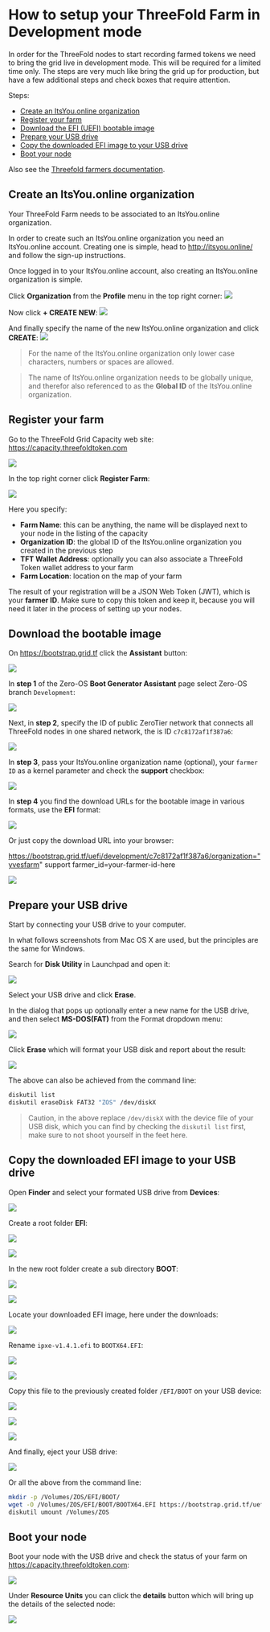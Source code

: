 # How to setup your ThreeFold Farm in Development mode

In order for the ThreeFold nodes to start recording farmed tokens we need to bring the grid live in development mode.  This will be required for a limited time only.  The steps are very much like bring the grid up for production, but have a few additional steps and check boxes that require attention.

Steps:
- [Create an ItsYou.online organization](#iyo-org)
- [Register your farm](#register)
- [Download the EFI (UEFI) bootable image](#download)
- [Prepare your USB drive](#format)
- [Copy the downloaded EFI image to your USB drive](#copy)
- [Boot your node](#boot)

Also see the [Threefold farmers documentation](https://github.com/zero-os/home/blob/master/docs/farmers/README.md#configure-your-nodes).

<a id='iyo-org'></a>

## Create an ItsYou.online organization

Your ThreeFold Farm needs to be associated to an ItsYou.online organization.

In order to create such an ItsYou.online organization you need an ItsYou.online account. Creating one is simple, head to http://itsyou.online/ and follow the sign-up instructions.

Once logged in to your ItsYou.online account, also creating an ItsYou.online organization is simple.

Click **Organization** from the **Profile** menu in the top right corner:
![](https://raw.githubusercontent.com/zero-os/home/master/docs/farmers/images/iyo-organizations.png)

Now click **+ CREATE NEW**:
![](https://raw.githubusercontent.com/zero-os/home/master/docs/farmers/images/iyo-create-new-org.png)

And finally specify the name of the new ItsYou.online organization and click **CREATE**:
![](https://raw.githubusercontent.com/zero-os/home/master/docs/farmers/images/iyo-create-new-org2.png)

> For the name of the ItsYou.online organization only lower case characters, numbers or spaces are allowed.

> The name of ItsYou.online organization needs to be globally unique, and therefor also referenced to as the **Global ID** of the ItsYou.online organization.


<a id='register'></a>

## Register your farm

Go to the ThreeFold Grid Capacity web site: https://capacity.threefoldtoken.com

![](images/capacity.png)

In the top right corner click **Register Farm**:

![](images/capacity2.png)

Here you specify:
- **Farm Name**: this can be anything, the name will be displayed next to your node in the listing of the capacity
- **Organization ID**: the global ID of the ItsYou.online organization you created in the previous step
- **TFT Wallet Address**: optionally you can also associate a ThreeFold Token wallet address to your farm
- **Farm Location**: location on the map of your farm

The result of your registration will be a JSON Web Token (JWT), which is your **farmer ID**. Make sure to copy this token and keep it, because you will need it later in the process of setting up your nodes.


<a id='download'></a>

## Download the bootable image

On https://bootstrap.grid.tf click the **Assistant** button:

![](images/assistant.png)

In **step 1** of the Zero-OS **Boot Generator Assistant** page select Zero-OS branch `Development`:

![](images/branch_select.png)

Next, in **step 2**, specify the ID of public ZeroTier network that connects all ThreeFold nodes in one shared network, the is ID `c7c8172af1f387a6`:

![](images/zerotier_network_id.png)

In **step 3**, pass your ItsYou.online organization name (optional), your `farmer ID` as a kernel parameter and check the **support** checkbox:

![](images/custom_settings.png)

In **step 4** you find the download URLs for the bootable image in various formats, use the **EFI** format:

![](images/choose_efi.png)

Or just copy the download URL into your browser:

https://bootstrap.grid.tf/uefi/development/c7c8172af1f387a6/organization="yvesfarm" support farmer_id=your-farmer-id-here

![](images/download.png)


<a id='format'></a>

## Prepare your USB drive

Start by connecting your USB drive to your computer.

In what follows screenshots from Mac OS X are used, but the principles are the same for Windows.

Search for **Disk Utility** in Launchpad and open it:

![](images/disk_utility.png)

Select your USB drive and click **Erase**.

In the dialog that pops up  optionally enter a new name for the USB drive, and then select **MS-DOS(FAT)** from the Format dropdown menu:

![](images/disk_utility2.png)

Click **Erase** which will format your USB disk and report about the result:

![](images/disk_utility3.png)


The above can also be achieved from the command line:
```bash
diskutil list
diskutil eraseDisk FAT32 "ZOS" /dev/diskX
```

> Caution, in the above replace `/dev/diskX` with the device file of your USB disk, which you can find by checking the `diskutil list` first, make sure to not shoot yourself in the feet here.

<a id='copy'></a>

## Copy the downloaded EFI image to your USB drive

Open **Finder** and select your formated USB drive from **Devices**:

![](images/finder.png)

Create a root folder **EFI**:

![](images/finder2.png)

![](images/finder3.png)

In the new root folder create a sub directory **BOOT**:

![](images/finder4.png)

![](images/finder5.png)

Locate your downloaded EFI image, here under the downloads:

![](images/finder6.png)

Rename `ipxe-v1.4.1.efi` to `BOOTX64.EFI`:

![](images/finder7.png)

![](images/finder8.png)

Copy this file to the previously created folder `/EFI/BOOT` on your USB device:

![](images/finder9.png)

![](images/finder10.png)

![](images/finder11.png)

And finally, eject your USB drive:

![](images/finder12.png)

Or all the above from the command line:
```bash
mkdir -p /Volumes/ZOS/EFI/BOOT/
wget -O /Volumes/ZOS/EFI/BOOT/BOOTX64.EFI https://bootstrap.grid.tf/uefi/development/c7c8172af1f387a6/farmer_id=eyJhbGciOiJFUzM4NCIsInR5cCI6IkpXVCJ9.eyJhenAiOiJ0aHJlZWZvbGQuZmFybWVycyIsImV4cCI6MTUyODI4MzY3MSwiaXNzIjoiaXRzeW91b25saW5lIiwicmVmcmVzaF90b2tlbiI6IlBJcGQ4QmlfOXAyd1drYlB0dHQ4SEZpSEJXSk4iLCJzY29wZSI6WyJ1c2VyOm1lbWJlcm9mOnl2ZXNmYXJtIl0sInVzZXJuYW1lIjoieXZlcyJ9.8siq1Tk_b6ZzM675K4Aq3SYwS5J8Lk_5W5XSIbOrUgikJteTbmNzClOPNV1gTJVOFhfE4c-f1AEX2M4GM-Gs69cqpi1_YgXq_RPJvz6JuCbJdR8xBkJjgOfI7FS8PnUq%20development
diskutil umount /Volumes/ZOS
```

<a id='boot'></a>

## Boot your node

Boot your node with the USB drive and check the status of your farm on https://capacity.threefoldtoken.com:

![](images/farm.png)

Under **Resource Units** you can click the **details** button which will bring up the details of the selected node:

![](images/farm_details.png)
